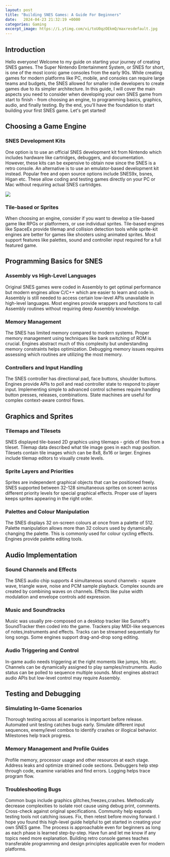 ```yaml
---
layout: post
title: "Building SNES Games: A Guide For Beginners"
date:   2024-04-23 21:32:19 +0000
categories: Gaming
excerpt_image: https://i.ytimg.com/vi/toU0qzOEkmQ/maxresdefault.jpg
---
```


## Introduction 
Hello everyone! Welcome to my guide on starting your journey of creating SNES games. The Super Nintendo Entertainment System, or SNES for short, is one of the most iconic game consoles from the early 90s. While creating games for modern platforms like PC, mobile, and consoles can require large teams and budgets, the SNES allowed for smaller indie developers to create games due to its simpler architecture. In this guide, I will cover the main aspects you need to consider when developing your own SNES game from start to finish - from choosing an engine, to programming basics, graphics, audio, and finally testing. By the end, you'll have the foundation to start building your first SNES game. Let's get started!
## Choosing a Game Engine
### SNES Development Kits 
One option is to use an official SNES development kit from Nintendo which includes hardware like cartridges, debuggers, and documentation. However, these kits can be expensive to obtain now since the SNES is a retro console. An alternative is to use an emulator-based development kit instead. Popular free and open source options include SNES9x, bsnes, Higan etc. These allow coding and testing games directly on your PC or Mac without requiring actual SNES cartridges.

![](https://i.ytimg.com/vi/toU0qzOEkmQ/maxresdefault.jpg)
### Tile-based or Sprites
When choosing an engine, consider if you want to develop a tile-based game like RPGs or platformers, or use individual sprites. Tile-based engines like SpaceEx provide tilemap and collision detection tools while sprite-kit engines are better for games like shooters using animated sprites. Most support features like palettes, sound and controller input required for a full featured game.
## Programming Basics for SNES
### Assembly vs High-Level Languages
Original SNES games were coded in Assembly to get optimal performance but modern engines allow C/C++ which are easier to learn and code in. Assembly is still needed to access certain low-level APIs unavailable in high-level languages. Most engines provide wrappers and functions to call Assembly routines without requiring deep Assembly knowledge. 
### Memory Management
The SNES has limited memory compared to modern systems. Proper memory management using techniques like bank switching of ROM is crucial. Engines abstract much of this complexity but understanding memory constraints helps optimization. Debugging memory issues requires assessing which routines are utilizing the most memory.
### Controllers and Input Handling
The SNES controller has directional pad, face buttons, shoulder buttons. Engines provide APIs to poll and read controller state to respond to player input. Implementing simple to advanced control schemes require handling button presses, releases, combinations. State machines are useful for complex context-aware control flows.
## Graphics and Sprites 
### Tilemaps and Tilesets
SNES displayed tile-based 2D graphics using tilemaps - grids of tiles from a tileset. Tilemap data described what tile image goes in each map position. Tilesets contain tile images which can be 8x8, 8x16 or larger. Engines include tilemap editors to visually create levels. 
### Sprite Layers and Priorities
Sprites are independent graphical objects that can be positioned freely. SNES supported between 32-128 simultaneous sprites on screen across different priority levels for special graphical effects. Proper use of layers keeps sprites appearing in the right order.
### Palettes and Colour Manipulation
The SNES displays 32 on-screen colours at once from a palette of 512. Palette manipulation allows more than 32 colours used by dynamically changing the palette. This is commonly used for colour cycling effects. Engines provide palette editing tools.
## Audio Implementation
### Sound Channels and Effects 
The SNES audio chip supports 4 simultaneous sound channels - square wave, triangle wave, noise and PCM sample playback. Complex sounds are created by combining waves on channels. Effects like pulse width modulation and envelope controls add expression.
### Music and Soundtracks
Music was usually pre-composed on a desktop tracker like Sunsoft's SoundTracker then coded into the game. Trackers play MIDI-like sequences of notes,instruments and effects. Tracks can be streamed sequentially for long songs. Some engines support drag-and-drop song editing.
### Audio Triggering and Control 
In-game audio needs triggering at the right moments like jumps, hits etc. Channels can be dynamically assigned to play samples/instruments. Audio status can be polled to sequence multiple sounds. Most engines abstract audio APIs but low-level control may require Assembly.
## Testing and Debugging
### Simulating In-Game Scenarios 
Thorough testing across all scenarios is important before release. Automated unit testing catches bugs early. Simulate different input sequences, enemy/level combos to identify crashes or illogical behavior. Milestones help track progress.
### Memory Management and Profile Guides 
Profile memory, processor usage and other resources at each stage. Address leaks and optimize strained code sections. Debuggers help step through code, examine variables and find errors. Logging helps trace program flow. 
### Troubleshooting Bugs
Common bugs include graphics glitches,freezes,crashes. Methodically decrease complexities to isolate root cause using debug print, comments. Cross-check against original specifications. Community help expands testing tools not catching issues. Fix, then retest before moving forward.
I hope you found this high-level guide helpful to get started in creating your own SNES game. The process is approachable even for beginners as long as each phase is learned step-by-step. Have fun and let me know if any topics need more explanation. Building retro console games teaches transferable programming and design principles applicable even for modern platforms.